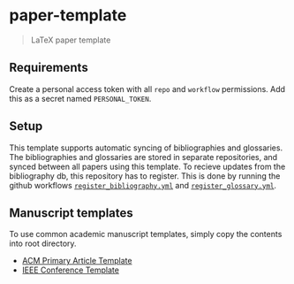 # paper-template
> LaTeX paper template


## Requirements

Create a personal access token with all `repo` and `workflow` permissions. Add this as a secret named `PERSONAL_TOKEN`.

## Setup

This template supports automatic syncing of bibliographies and glossaries. The bibliographies and glossaries are stored in separate repositories, and synced between all papers using this template. To recieve updates from the bibliography db, this repository has to register. This is done by running the github workflows [`register_bibliography.yml`](.github/workflows/register_bibliography.yml) and [`register_glossary.yml`](.github/workflows/register_glossary.yml).

## Manuscript templates

To use common academic manuscript templates, simply copy the contents into root directory.

- [ACM Primary Article Template](https://github.com/andstor/acm-primary-article-template)
- [IEEE Conference Template](https://github.com/andstor/ieee-conference-template)
